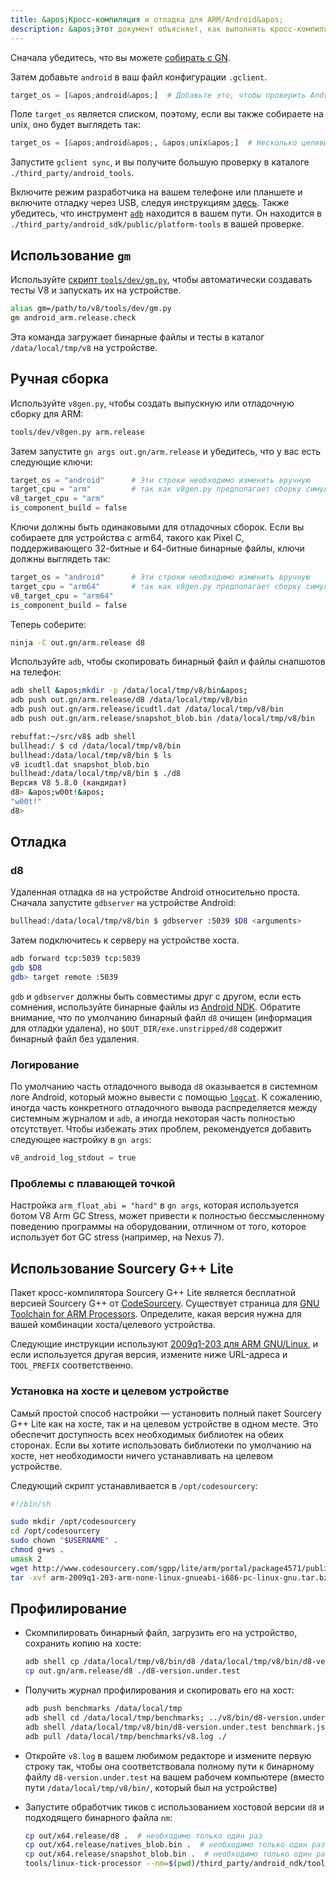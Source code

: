 ```yaml
---
title: &apos;Кросс-компиляция и отладка для ARM/Android&apos;
description: &apos;Этот документ объясняет, как выполнять кросс-компиляцию V8 для ARM/Android и как его отлаживать.&apos;
---
```

Сначала убедитесь, что вы можете [собирать с GN](/docs/build-gn).

Затем добавьте `android` в ваш файл конфигурации `.gclient`.

```python
target_os = [&apos;android&apos;]  # Добавьте это, чтобы проверить Android.
```

Поле `target_os` является списком, поэтому, если вы также собираете на unix, оно будет выглядеть так:

```python
target_os = [&apos;android&apos;, &apos;unix&apos;]  # Несколько целевых ОС.
```

Запустите `gclient sync`, и вы получите большую проверку в каталоге `./third_party/android_tools`.

Включите режим разработчика на вашем телефоне или планшете и включите отладку через USB, следуя инструкциям [здесь](https://developer.android.com/studio/run/device.html). Также убедитесь, что инструмент [`adb`](https://developer.android.com/studio/command-line/adb.html) находится в вашем пути. Он находится в `./third_party/android_sdk/public/platform-tools` в вашей проверке.

## Использование `gm`

Используйте [скрипт `tools/dev/gm.py`](/docs/build-gn#gm), чтобы автоматически создавать тесты V8 и запускать их на устройстве.

```bash
alias gm=/path/to/v8/tools/dev/gm.py
gm android_arm.release.check
```

Эта команда загружает бинарные файлы и тесты в каталог `/data/local/tmp/v8` на устройстве.

## Ручная сборка

Используйте `v8gen.py`, чтобы создать выпускную или отладочную сборку для ARM:

```bash
tools/dev/v8gen.py arm.release
```

Затем запустите `gn args out.gn/arm.release` и убедитесь, что у вас есть следующие ключи:

```python
target_os = "android"      # Эти строки необходимо изменить вручную
target_cpu = "arm"         # так как v8gen.py предполагает сборку симулятора.
v8_target_cpu = "arm"
is_component_build = false
```

Ключи должны быть одинаковыми для отладочных сборок. Если вы собираете для устройства с arm64, такого как Pixel C, поддерживающего 32-битные и 64-битные бинарные файлы, ключи должны выглядеть так:

```python
target_os = "android"      # Эти строки необходимо изменить вручную
target_cpu = "arm64"       # так как v8gen.py предполагает сборку симулятора.
v8_target_cpu = "arm64"
is_component_build = false
```

Теперь соберите:

```bash
ninja -C out.gn/arm.release d8
```

Используйте `adb`, чтобы скопировать бинарный файл и файлы снапшотов на телефон:

```bash
adb shell &apos;mkdir -p /data/local/tmp/v8/bin&apos;
adb push out.gn/arm.release/d8 /data/local/tmp/v8/bin
adb push out.gn/arm.release/icudtl.dat /data/local/tmp/v8/bin
adb push out.gn/arm.release/snapshot_blob.bin /data/local/tmp/v8/bin
```

```bash
rebuffat:~/src/v8$ adb shell
bullhead:/ $ cd /data/local/tmp/v8/bin
bullhead:/data/local/tmp/v8/bin $ ls
v8 icudtl.dat snapshot_blob.bin
bullhead:/data/local/tmp/v8/bin $ ./d8
Версия V8 5.8.0 (кандидат)
d8> &apos;w00t!&apos;
"w00t!"
d8>
```

## Отладка

### d8

Удаленная отладка `d8` на устройстве Android относительно проста. Сначала запустите `gdbserver` на устройстве Android:

```bash
bullhead:/data/local/tmp/v8/bin $ gdbserver :5039 $D8 <arguments>
```

Затем подключитесь к серверу на устройстве хоста.

```bash
adb forward tcp:5039 tcp:5039
gdb $D8
gdb> target remote :5039
```

`gdb` и `gdbserver` должны быть совместимы друг с другом, если есть сомнения, используйте бинарные файлы из [Android NDK](https://developer.android.com/ndk). Обратите внимание, что по умолчанию бинарный файл `d8` очищен (информация для отладки удалена), но `$OUT_DIR/exe.unstripped/d8` содержит бинарный файл без удаления.

### Логирование

По умолчанию часть отладочного вывода `d8` оказывается в системном логе Android, который можно вывести с помощью [`logcat`](https://developer.android.com/studio/command-line/logcat). К сожалению, иногда часть конкретного отладочного вывода распределяется между системным журналом и `adb`, а иногда некоторая часть полностью отсутствует. Чтобы избежать этих проблем, рекомендуется добавить следующее настройку в `gn args`:

```python
v8_android_log_stdout = true
```

### Проблемы с плавающей точкой

Настройка `arm_float_abi = "hard"` в `gn args`, которая используется ботом V8 Arm GC Stress, может привести к полностью бессмысленному поведению программы на оборудовании, отличном от того, которое использует бот GC stress (например, на Nexus 7).

## Использование Sourcery G++ Lite

Пакет кросс-компилятора Sourcery G++ Lite является бесплатной версией Sourcery G++ от [CodeSourcery](http://www.codesourcery.com/). Существует страница для [GNU Toolchain for ARM Processors](http://www.codesourcery.com/sgpp/lite/arm). Определите, какая версия нужна для вашей комбинации хоста/целевого устройства.

Следующие инструкции используют [2009q1-203 для ARM GNU/Linux](http://www.codesourcery.com/sgpp/lite/arm/portal/release858), и если используется другая версия, измените ниже URL-адреса и `TOOL_PREFIX` соответственно.

### Установка на хосте и целевом устройстве

Самый простой способ настройки — установить полный пакет Sourcery G++ Lite как на хосте, так и на целевом устройстве в одном месте. Это обеспечит доступность всех необходимых библиотек на обеих сторонах. Если вы хотите использовать библиотеки по умолчанию на хосте, нет необходимости ничего устанавливать на целевом устройстве.

Следующий скрипт устанавливается в `/opt/codesourcery`:

```bash
#!/bin/sh

sudo mkdir /opt/codesourcery
cd /opt/codesourcery
sudo chown "$USERNAME" .
chmod g+ws .
umask 2
wget http://www.codesourcery.com/sgpp/lite/arm/portal/package4571/public/arm-none-linux-gnueabi/arm-2009q1-203-arm-none-linux-gnueabi-i686-pc-linux-gnu.tar.bz2
tar -xvf arm-2009q1-203-arm-none-linux-gnueabi-i686-pc-linux-gnu.tar.bz2
```

## Профилирование

- Скомпилировать бинарный файл, загрузить его на устройство, сохранить копию на хосте:

    ```bash
    adb shell cp /data/local/tmp/v8/bin/d8 /data/local/tmp/v8/bin/d8-version.under.test
    cp out.gn/arm.release/d8 ./d8-version.under.test
    ```

- Получить журнал профилирования и скопировать его на хост:

    ```bash
    adb push benchmarks /data/local/tmp
    adb shell cd /data/local/tmp/benchmarks; ../v8/bin/d8-version.under.test run.js --prof
    adb shell /data/local/tmp/v8/bin/d8-version.under.test benchmark.js --prof
    adb pull /data/local/tmp/benchmarks/v8.log ./
    ```

- Откройте `v8.log` в вашем любимом редакторе и измените первую строку так, чтобы она соответствовала полному пути к бинарному файлу `d8-version.under.test` на вашем рабочем компьютере (вместо пути `/data/local/tmp/v8/bin/`, который был на устройстве)

- Запустите обработчик тиков с использованием хостовой версии `d8` и подходящего бинарного файла `nm`:

    ```bash
    cp out/x64.release/d8 .  # необходимо только один раз
    cp out/x64.release/natives_blob.bin .  # необходимо только один раз
    cp out/x64.release/snapshot_blob.bin .  # необходимо только один раз
    tools/linux-tick-processor --nm=$(pwd)/third_party/android_ndk/toolchains/arm-linux-androideabi-4.9/prebuilt/linux-x86_64/bin/arm-linux-androideabi-nm
    ```
